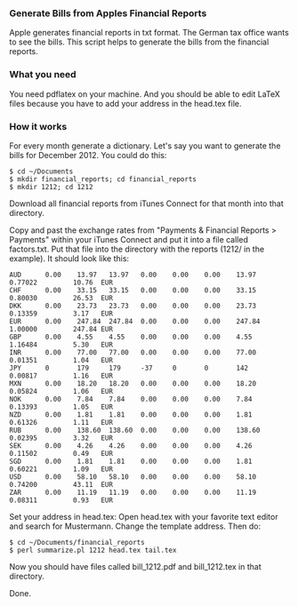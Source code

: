 ### Generate Bills from Apples Financial Reports
Apple generates financial reports in txt format. The German tax office wants to see the bills. This script helps to generate the bills from the financial reports.

### What you need
You need pdflatex on your machine. And you should be able to edit LaTeX files because you have to add your address in the head.tex file.

### How it works
For every month generate a dictionary. Let's say you want to generate the bills for December 2012. You could do this:

```
$ cd ~/Documents
$ mkdir financial_reports; cd financial_reports
$ mkdir 1212; cd 1212
```

Download all financial reports from iTunes Connect for that month into that directory.

Copy and past the exchange rates from "Payments & Financial Reports > Payments" within your iTunes Connect and put it into a file called factors.txt. Put that file into the directory with the reports (1212/ in the example). It should look like this:

```
AUD      0.00    13.97   13.97   0.00    0.00    0.00    13.97   0.77022         10.76  EUR
CHF      0.00    33.15   33.15   0.00    0.00    0.00    33.15   0.80030         26.53  EUR
DKK      0.00    23.73   23.73   0.00    0.00    0.00    23.73   0.13359         3.17   EUR
EUR      0.00    247.84  247.84  0.00    0.00    0.00    247.84  1.00000         247.84 EUR
GBP      0.00    4.55    4.55    0.00    0.00    0.00    4.55    1.16484         5.30   EUR
INR      0.00    77.00   77.00   0.00    0.00    0.00    77.00   0.01351         1.04   EUR
JPY      0       179     179     -37     0       0       142     0.00817         1.16   EUR
MXN      0.00    18.20   18.20   0.00    0.00    0.00    18.20   0.05824         1.06   EUR
NOK      0.00    7.84    7.84    0.00    0.00    0.00    7.84    0.13393         1.05   EUR
NZD      0.00    1.81    1.81    0.00    0.00    0.00    1.81    0.61326         1.11   EUR
RUB      0.00    138.60  138.60  0.00    0.00    0.00    138.60  0.02395         3.32   EUR
SEK      0.00    4.26    4.26    0.00    0.00    0.00    4.26    0.11502         0.49   EUR
SGD      0.00    1.81    1.81    0.00    0.00    0.00    1.81    0.60221         1.09   EUR
USD      0.00    58.10   58.10   0.00    0.00    0.00    58.10   0.74200         43.11  EUR
ZAR      0.00    11.19   11.19   0.00    0.00    0.00    11.19   0.08311         0.93   EUR
```

Set your address in head.tex: Open head.tex with your favorite text editor and search for Mustermann. Change the template address. Then do:

```
$ cd ~/Documents/financial_reports
$ perl summarize.pl 1212 head.tex tail.tex
```

Now you should have files called bill_1212.pdf and bill_1212.tex in that directory. 

Done.
